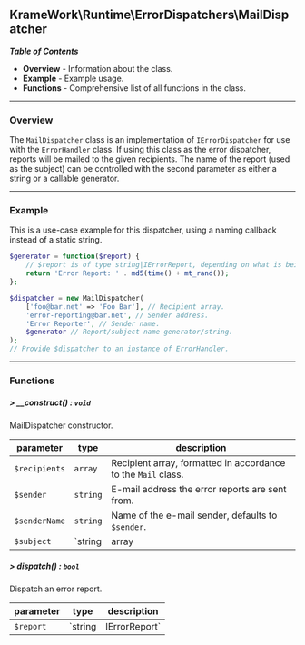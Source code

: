 ## KrameWork\Runtime\ErrorDispatchers\MailDispatcher

***Table of Contents***
* **Overview** - Information about the class.
* **Example** - Example usage.
* **Functions** - Comprehensive list of all functions in the class.

___
### Overview
The `MailDispatcher` class is an implementation of `IErrorDispatcher` for use with the `ErrorHandler` class. If using this class as the error dispatcher, reports will be mailed to the given recipients. The name of the report (used as the subject) can be controlled with the second parameter as either a string or a callable generator.
___
### Example
This is a use-case example for this dispatcher, using a naming callback instead of a static string.
```php
$generator = function($report) {
	// $report is of type string|IErrorReport, depending on what is being dispatched.
    return 'Error Report: ' . md5(time() + mt_rand()); 
};

$dispatcher = new MailDispatcher(
    ['foo@bar.net' => 'Foo Bar'], // Recipient array.
    'error-reporting@bar.net', // Sender address.
    'Error Reporter', // Sender name.
    $generator // Report/subject name generator/string.
);
// Provide $dispatcher to an instance of ErrorHandler.
```
___
### Functions
##### > __construct() : `void`
MailDispatcher constructor.

parameter | type | description
--- | --- |---
`$recipients` | `array` | Recipient array, formatted in accordance to the `Mail` class.
`$sender` | `string` | E-mail address the error reports are sent from.
`$senderName` | `string` | Name of the e-mail sender, defaults to `$sender`.
`$subject` | `string|array|callable` | Subject/report name string or generator.

##### > dispatch() : `bool`
Dispatch an error report.

parameter | type | description
--- | --- | ---
`$report` | `string|IErrorReport` | Report to dispatch.